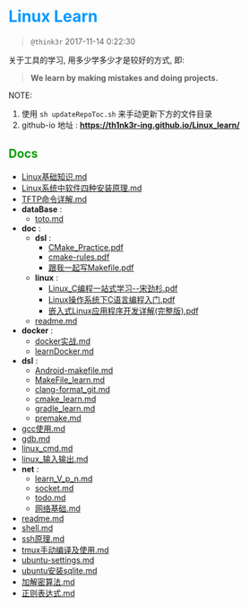 # <font color=#0099ff> **Linux Learn** </font>

> `@think3r` 2017-11-14 0:22:30

<!--
[![LICENSE](https://img.shields.io/badge/license-Anti%20996-blue.svg)](https://github.com/996icu/996.ICU/blob/master/LICENSE) [![996.icu](https://img.shields.io/badge/link-996.icu-red.svg)](https://996.icu)-->

关于工具的学习, 用多少学多少才是较好的方式, 即:
> **We learn by making mistakes and doing projects.** <br>

NOTE:

1. 使用 `sh updateRepoToc.sh` 来手动更新下方的文件目录
2. github-io 地址 : **<https://th1nk3r-ing.github.io/Linux_learn/>**

## <font color=#009A000> Docs </font>

<!-- TOC start -->

- [Linux基础知识.md](./Linux基础知识.md)
- [Linux系统中软件四种安装原理.md](./Linux系统中软件四种安装原理.md)
- [TFTP命令详解.md](./TFTP命令详解.md)
- **dataBase** :
  - [toto.md](./dataBase/toto.md)
- **doc** :
  - **dsl** :
    - [CMake_Practice.pdf](./doc/dsl/CMake_Practice.pdf)
    - [cmake-rules.pdf](./doc/dsl/cmake-rules.pdf)
    - [跟我一起写Makefile.pdf](./doc/dsl/跟我一起写Makefile.pdf)
  - **linux** :
    - [Linux_C编程一站式学习--宋劲杉.pdf](./doc/linux/Linux_C编程一站式学习--宋劲杉.pdf)
    - [Linux操作系统下C语言编程入门.pdf](./doc/linux/Linux操作系统下C语言编程入门.pdf)
    - [嵌入式Linux应用程序开发详解(完整版).pdf](./doc/linux/嵌入式Linux应用程序开发详解(完整版).pdf)
  - [readme.md](./doc/readme.md)
- **docker** :
  - [docker实战.md](./docker/docker实战.md)
  - [learnDocker.md](./docker/learnDocker.md)
- **dsl** :
  - [Android-makefile.md](./dsl/Android-makefile.md)
  - [MakeFile_learn.md](./dsl/MakeFile_learn.md)
  - [clang-format_git.md](./dsl/clang-format_git.md)
  - [cmake_learn.md](./dsl/cmake_learn.md)
  - [gradle_learn.md](./dsl/gradle_learn.md)
  - [premake.md](./dsl/premake.md)
- [gcc使用.md](./gcc使用.md)
- [gdb.md](./gdb.md)
- [linux_cmd.md](./linux_cmd.md)
- [linux_输入输出.md](./linux_输入输出.md)
- **net** :
  - [learn_V_p_n.md](./net/learn_V_p_n.md)
  - [socket.md](./net/socket.md)
  - [todo.md](./net/todo.md)
  - [网络基础.md](./net/网络基础.md)
- [readme.md](./readme.md)
- [shell.md](./shell.md)
- [ssh原理.md](./ssh原理.md)
- [tmux手动编译及使用.md](./tmux手动编译及使用.md)
- [ubuntu-settings.md](./ubuntu-settings.md)
- [ubuntu安装sqlite.md](./ubuntu安装sqlite.md)
- [加解密算法.md](./加解密算法.md)
- [正则表达式.md](./正则表达式.md)

<!-- TOC end -->
